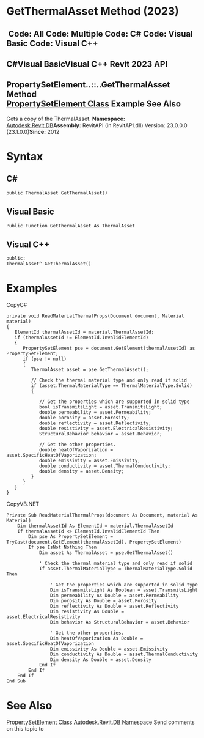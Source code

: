 # GetThermalAsset Method (2023)

﻿
 Code: All Code: Multiple Code: C# Code: Visual Basic Code: Visual C++   
---  
C#Visual BasicVisual C++
Revit 2023 API  
---  
PropertySetElement..::..GetThermalAsset Method   
[PropertySetElement Class](dd2c8fbb-98ec-7249-87f0-542401f490dd.md "PropertySetElement Class") Example See Also  
---  
Gets a copy of the ThermalAsset. 
**Namespace:** [Autodesk.Revit.DB](87546ba7-461b-c646-cbb1-2cb8f5bff8b2.md "Autodesk.Revit.DB Namespace")**Assembly:** RevitAPI (in RevitAPI.dll) Version: 23.0.0.0 (23.1.0.0)**Since:** 2012 
# Syntax
C#  
---  
```text
public ThermalAsset GetThermalAsset()
```
  
Visual Basic  
---  
```text
Public Function GetThermalAsset As ThermalAsset
```
  
Visual C++  
---  
```text
public:
ThermalAsset^ GetThermalAsset()
```
  
# Examples
CopyC#
```text
private void ReadMaterialThermalProps(Document document, Material material)
{
   ElementId thermalAssetId = material.ThermalAssetId;
   if (thermalAssetId != ElementId.InvalidElementId)
   {
      PropertySetElement pse = document.GetElement(thermalAssetId) as PropertySetElement;
      if (pse != null)
      {
         ThermalAsset asset = pse.GetThermalAsset();

         // Check the thermal material type and only read if solid
         if (asset.ThermalMaterialType == ThermalMaterialType.Solid)
         {

            // Get the properties which are supported in solid type
            bool isTransmitsLight = asset.TransmitsLight;
            double permeability = asset.Permeability;
            double porosity = asset.Porosity;
            double reflectivity = asset.Reflectivity;
            double resistivity = asset.ElectricalResistivity;
            StructuralBehavior behavior = asset.Behavior;

            // Get the other properties.
            double heatOfVaporization = asset.SpecificHeatOfVaporization;
            double emissivity = asset.Emissivity;
            double conductivity = asset.ThermalConductivity;
            double density = asset.Density;
         }
      }
   }
}
```

CopyVB.NET
```text
Private Sub ReadMaterialThermalProps(document As Document, material As Material)
    Dim thermalAssetId As ElementId = material.ThermalAssetId
    If thermalAssetId <> ElementId.InvalidElementId Then
        Dim pse As PropertySetElement = TryCast(document.GetElement(thermalAssetId), PropertySetElement)
        If pse IsNot Nothing Then
            Dim asset As ThermalAsset = pse.GetThermalAsset()

            ' Check the thermal material type and only read if solid
            If asset.ThermalMaterialType = ThermalMaterialType.Solid Then

                ' Get the properties which are supported in solid type
                Dim isTransmitsLight As Boolean = asset.TransmitsLight
                Dim permeability As Double = asset.Permeability
                Dim porosity As Double = asset.Porosity
                Dim reflectivity As Double = asset.Reflectivity
                Dim resistivity As Double = asset.ElectricalResistivity
                Dim behavior As StructuralBehavior = asset.Behavior

                ' Get the other properties.
                Dim heatOfVaporization As Double = asset.SpecificHeatOfVaporization
                Dim emissivity As Double = asset.Emissivity
                Dim conductivity As Double = asset.ThermalConductivity
                Dim density As Double = asset.Density
            End If
        End If
    End If
End Sub
```

# See Also
[PropertySetElement Class](dd2c8fbb-98ec-7249-87f0-542401f490dd.md "PropertySetElement Class")
[Autodesk.Revit.DB Namespace](87546ba7-461b-c646-cbb1-2cb8f5bff8b2.md "Autodesk.Revit.DB Namespace")
Send comments on this topic to 